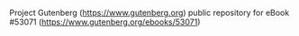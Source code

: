 Project Gutenberg (https://www.gutenberg.org) public repository for
eBook #53071 (https://www.gutenberg.org/ebooks/53071)
